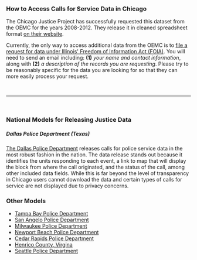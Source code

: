 ### How to Access Calls for Service Data in Chicago 

The Chicago Justice Project has successfully requested this dataset from the OEMC for the years 2008-2012. They release it in cleaned spreadsheet format [on their website](http://chicagojustice.org/foi/data-sets-available-for-download/calls-for-police-service).

Currently, the only way to access additional data from the OEMC is to [file a request for data under Illinois' Freedom of Information Act (FOIA)](http://www.cityofchicago.org/city/en/depts/oem/dataset/foialog.html). You will need to send an email including: **(1)** *your name and contact information*, along with **(2)** *a description of the records you are requesting*. Please try to be reasonably specific for the data you are looking for so that they can more easily process your request. 

<br><hr><br>

### National Models for Releasing Justice Data

##### Dallas Police Department (Texas)

[The Dallas Police Department](http://www.dallaspolice.net/MediaAccess/Default.aspx) releases calls for police service data in the most robust fashion in the nation.  The data release stands out because it identifies the units responding to each event, a link to map that will display the block from where the call originated, and the status of the call, among other included data fields.  While this is far beyond the level of transparency in Chicago users cannot download the data and certain types of calls for service are not displayed due to privacy concerns.

### Other Models

+ [Tampa Bay Police Department](http://www.tampagov.net/appl_police_calls_for_service/frmCallsList.asp) 
+ [San Angelo Police Department](http://sanangelopolice.org/page_print.php?kei=92) 
+ [Milwaukee Police Department](http://itmdapps.milwaukee.gov/MPDCallData/currentCADCalls/callsService.faces)
+ [Newport Beach Police Department](http://www.nbpd.org/crime/calls/) 
+ [Cedar Rapids Police Department](http://apps.cedar-rapids.org/policelogs/calls_lookup.asp) 
+ [Henrico County, Virgina](http://randolph.co.henrico.va.us/public-data-access/searchcad.aspx)
+ [Seattle Police Department](https://data.seattle.gov/Public-Safety/Seattle-Police-Department-911-Incident-Response/3k2p-39jp) 
